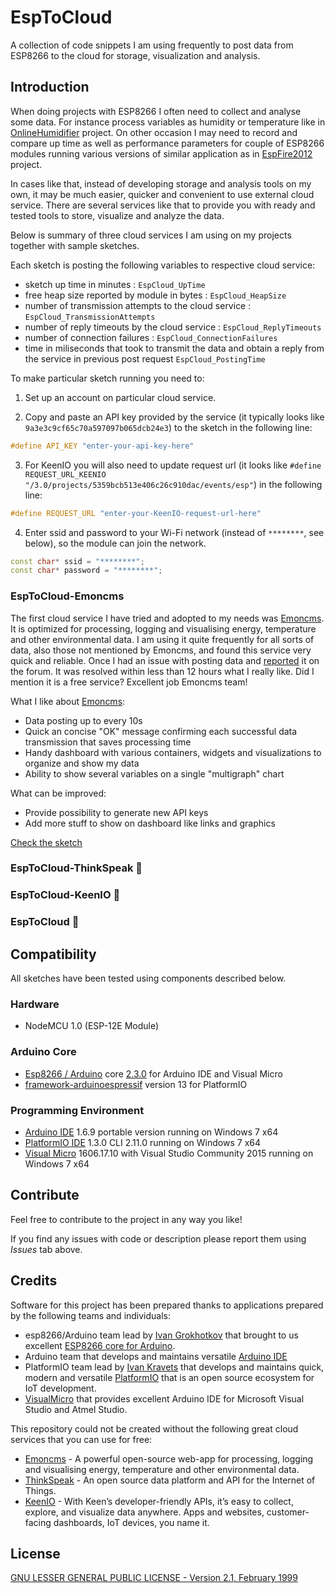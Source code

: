 # EspToCloud

A collection of code snippets I am using frequently to post data from ESP8266 to the cloud for storage, visualization and analysis.


## Introduction

When doing projects with ESP8266 I often need to collect and analyse some data. For instance process variables as humidity or temperature like in [OnlineHumidifier](https://github.com/krzychb/OnlineHumidifier) project. On other occasion I may need to record and compare up time as well as performance parameters for couple of ESP8266 modules running various versions of similar application as in [EspFire2012](https://github.com/krzychb/EspFire2012) project. 

In cases like that, instead of developing storage and analysis tools on my own, it may be much easier, quicker and convenient to use external cloud service. There are several services like that to provide you with ready and tested tools to store, visualize and analyze the data.

Below is summary of three cloud services I am using on my projects together with sample sketches. 

Each sketch is posting the following variables to respective cloud service:

* sketch up time in minutes : ``` EspCloud_UpTime ```
* free heap size reported by module in bytes : ``` EspCloud_HeapSize ```
* number of transmission attempts to the cloud service : ``` EspCloud_TransmissionAttempts ```
* number of reply timeouts by the cloud service : ``` EspCloud_ReplyTimeouts ```
* number of connection failures : ``` EspCloud_ConnectionFailures ```
* time in miliseconds that took to transmit the data and obtain a reply from the service in previous post request ``` EspCloud_PostingTime ```

To make particular sketch running you need to:

1. Set up an account on particular cloud service.

2. Copy and paste an API key provided by the service (it typically looks like ``` 9a3e3c9cf65c70a597097b065dcb24e3 ```) to the sketch in the following line:
  ```cpp
  #define API_KEY "enter-your-api-key-here"
  ```
3. For KeenIO you will also need to update request url (it looks like ``` #define REQUEST_URL_KEENIO "/3.0/projects/5359bcb513e406c26c910dac/events/esp" ```) in the following line:
  ```cpp
  #define REQUEST_URL "enter-your-KeenIO-request-url-here"
  ```
4. Enter ssid and password to your Wi-Fi network (instead of ``` ******** ```, see below), so the module can join the network.
  ```cpp
  const char* ssid = "********";
  const char* password = "********";
  ```


### EspToCloud-Emoncms

The first cloud service I have tried and adopted to my needs was [Emoncms](http://emoncms.org/). It is optimized for processing, logging and visualising energy, temperature and other environmental data. I am using it quite frequently for all sorts of data, also those not mentioned by Emoncms, and found this service very quick and reliable. Once I had an issue with posting data and [reported](https://community.openenergymonitor.org/t/all-my-feeds-stopped-recording-data-on-emoncms-org/828) it on the forum. It was resolved within less than 12 hours what I really like. Did I mention it is a free service? Excellent job Emoncms team!

What I like about [Emoncms](http://emoncms.org/):
* Data posting up to every 10s
* Quick an concise "OK" message confirming each successful data transmission that saves processing time
* Handy dashboard with various containers, widgets and visualizations to organize and show my data
* Ability to show several variables on a single "multigraph" chart

What can be improved:
* Provide possibility to generate new API keys
* Add more stuff to show on dashboard like links and graphics 

[Check the sketch](EspToCloud-Emoncms)


### EspToCloud-ThinkSpeak :construction:


### EspToCloud-KeenIO :construction:


### EspToCloud :construction:


## Compatibility

All sketches have been tested using components described below.


### Hardware

* NodeMCU 1.0 (ESP-12E Module)


### Arduino Core

* [Esp8266 / Arduino](https://github.com/esp8266/Arduino) core [2.3.0](https://github.com/esp8266/Arduino/releases/tag/2.3.0) for Arduino IDE and Visual Micro
* [framework-arduinoespressif](http://platformio.org/platforms/espressif) version 13 for PlatformIO


### Programming Environment

* [Arduino IDE](https://www.arduino.cc/en/Main/Software) 1.6.9 portable version running on Windows 7 x64
* [PlatformIO IDE](http://platformio.org/platformio-ide) 1.3.0 CLI 2.11.0 running on Windows 7 x64
* [Visual Micro](http://www.visualmicro.com/) 1606.17.10 with Visual Studio Community 2015 running on Windows 7 x64


## Contribute

Feel free to contribute to the project in any way you like!

If you find any issues with code or description please report them using *Issues* tab above.


## Credits

Software for this project has been prepared thanks to applications prepared by the following teams and individuals:
* esp8266/Arduino team lead by [Ivan Grokhotkov](https://twitter.com/i_grr) that brought to us excellent [ESP8266 core for Arduino](https://github.com/esp8266/Arduino).
* Arduino team that develops and maintains versatile [Arduino IDE](https://www.arduino.cc/)
* PlatformIO team lead by [Ivan Kravets](https://twitter.com/ikravets) that develops and maintains quick, modern and versatile [PlatformIO](http://platformio.org/) that is an open source ecosystem for IoT development.
* [VisualMicro](http://www.visualmicro.com/) that provides excellent Arduino IDE for Microsoft Visual Studio and Atmel Studio.

This repository could not be created without the following great cloud services that you can use for free:
* [Emoncms](http://emoncms.org/) - A powerful open-source web-app for processing, logging and visualising energy, temperature and other environmental data.
* [ThinkSpeak](https://thingspeak.com/) - An open source data platform and API for the Internet of Things.
* [KeenIO](https://keen.io/) - With Keen’s developer-friendly APIs, it’s easy to collect, explore, and visualize data anywhere. Apps and websites, customer-facing dashboards, IoT devices, you name it.


## License

[GNU LESSER GENERAL PUBLIC LICENSE - Version 2.1, February 1999](LICENSE)

